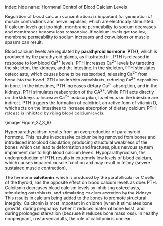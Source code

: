index: hide
name: Hormonal Control of Blood Calcium Levels

Regulation of blood calcium concentrations is important for generation of muscle contractions and nerve impulses, which are electrically stimulated. If calcium levels get too high, membrane permeability to sodium decreases and membranes become less responsive. If calcium levels get too low, membrane permeability to sodium increases and convulsions or muscle spasms can result.

Blood calcium levels are regulated by  **parathyroid hormone (PTH)**, which is produced by the parathyroid glands, as illustrated in . PTH is released in response to low blood Ca<sup>2+</sup> levels. PTH increases Ca<sup>2+ </sup>levels by targeting the skeleton, the kidneys, and the intestine. In the skeleton, PTH stimulates osteoclasts, which causes bone to be reabsorbed, releasing Ca<sup>2+ </sup>from bone into the blood. PTH also inhibits osteoblasts, reducing Ca<sup>2+ </sup>deposition in bone. In the intestines, PTH increases dietary Ca<sup>2+</sup> absorption, and in the kidneys, PTH stimulates reabsorption of the CA<sup>2+</sup>. While PTH acts directly on the kidneys to increase Ca<sup>2+</sup> reabsorption, its effects on the intestine are indirect. PTH triggers the formation of calcitriol, an active form of vitamin D, which acts on the intestines to increase absorption of dietary calcium. PTH release is inhibited by rising blood calcium levels.


{image:'Figure_37_3_6}
        

Hyperparathyroidism results from an overproduction of parathyroid hormone. This results in excessive calcium being removed from bones and introduced into blood circulation, producing structural weakness of the bones, which can lead to deformation and fractures, plus nervous system impairment due to high blood calcium levels. Hypoparathyroidism, the underproduction of PTH, results in extremely low levels of blood calcium, which causes impaired muscle function and may result in tetany (severe sustained muscle contraction).

The hormone  **calcitonin**, which is produced by the parafollicular or C cells of the thyroid, has the opposite effect on blood calcium levels as does PTH. Calcitonin decreases blood calcium levels by inhibiting osteoclasts, stimulating osteoblasts, and stimulating calcium excretion by the kidneys. This results in calcium being added to the bones to promote structural integrity. Calcitonin is most important in children (when it stimulates bone growth), during pregnancy (when it reduces maternal bone loss), and during prolonged starvation (because it reduces bone mass loss). In healthy nonpregnant, unstarved adults, the role of calcitonin is unclear.
